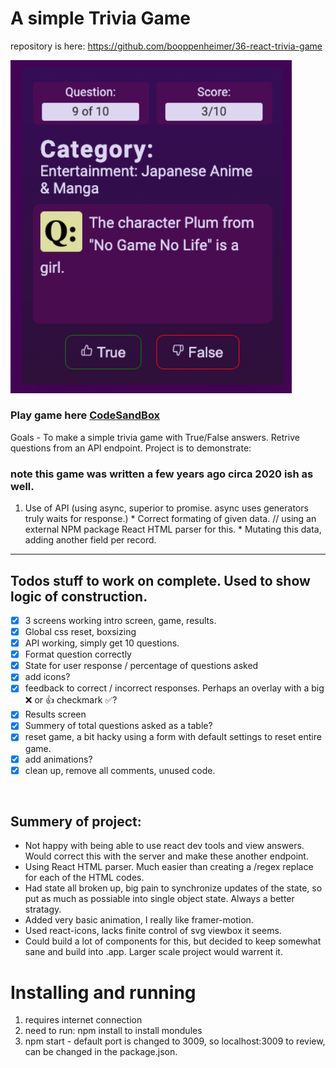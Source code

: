 # A simple Trivia Game 
repository is here: https://github.com/booppenheimer/36-react-trivia-game


<img src="./public/trivia_game_image.png" width="450">

### Play game here [CodeSandBox](https://codesandbox.io/p/github/BoOppenheimer/36-react-trivia-game/master?file=/src/App.jsx:1,1)
Goals - To make a simple trivia game with True/False answers. Retrive questions from an API endpoint. Project is to demonstrate:

### note this game was written a few years ago circa 2020 ish as well. 

  1. Use of API (using async, superior to promise. async uses generators truly waits for response.)
    * Correct formating of given data. // using an external NPM package React HTML parser for this. 
    * Mutating this data, adding another field per record.

---
## Todos stuff to work on complete. Used to show logic of construction. 
- [x] 3 screens working intro screen, game, results.
- [x] Global css reset, boxsizing
- [x] API working, simply get 10 questions.
- [x] Format question correctly 
- [x] State for user response / percentage of questions asked
- [x] add icons?
- [x] feedback to correct / incorrect responses. Perhaps an overlay with a big :x: or :+1: checkmark :white_check_mark:?
- [x] Results screen
- [x] Summery of total questions asked as a table? 
- [x] reset game, a bit hacky using a form with default settings to reset entire game.
- [x] add animations?
- [x] clean up, remove all comments, unused code.

</br>

## Summery of project: 

* Not happy with being able to use react dev tools and view answers. Would correct this with the server and make these another endpoint. 
* Using React HTML parser. Much easier than creating a /regex replace for each of the HTML codes. 
* Had state all broken up, big pain to synchronize updates of the state, so put as much as possiable into single object state. Always a better stratagy.
* Added very basic animation, I really like framer-motion.
* Used react-icons, lacks finite control of svg viewbox it seems.
* Could build a lot of components for this, but decided to keep somewhat sane and build into .app. Larger scale project would warrent it.


# Installing and running
1. requires internet connection
2. need to run: npm install to install mondules
3. npm start - default port is changed to 3009, so localhost:3009 to review, can be changed in the package.json.



